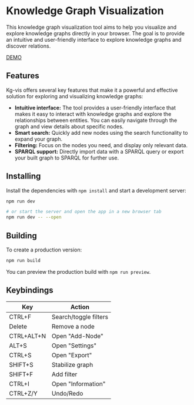 # Knowledge Graph Visualization

This knowledge graph visualization tool aims to help you visualize and explore knowledge graphs directly in your browser. The goal is to provide an intuitive and user-friendly interface to explore knowledge graphs and discover relations.

[DEMO](https://sch-28.github.io/kg-vis)

## Features
Kg-vis offers several key features that make it a powerful and effective solution for exploring and visualizing knowledge graphs:
- **Intuitive interface:** The tool provides a user-friendly interface that makes it easy to interact with knowledge graphs and explore the relationships between entities. You can easily navigate through the graph and view details about specific nodes.
- **Smart search:** Quickly add new nodes using the search functionality to expand your graph.
- **Filtering:** Focus on the nodes you need, and display only relevant data.
- **SPARQL support:** Directly import data with a SPARQL query or export your built graph to SPARQL for further use.

## Installing

Install the dependencies with `npm install` and start a development server:

```bash
npm run dev

# or start the server and open the app in a new browser tab
npm run dev -- --open
```

## Building

To create a production version:

```bash
npm run build
```

You can preview the production build with `npm run preview`.

## Keybindings

| Key        | Action                |
|------------|-----------------------|
| CTRL+F     | Search/toggle filters |
| Delete     | Remove a node         |
| CTRL+ALT+N | Open "Add-Node"       |
| ALT+S      | Open "Settings"       |
| CTRL+S     | Open "Export"         |
| SHIFT+S    | Stabilize graph       |
| SHIFT+F    | Add filter            |
| CTRL+I     | Open "Information"    |
| CTRL+Z/Y   | Undo/Redo             |
